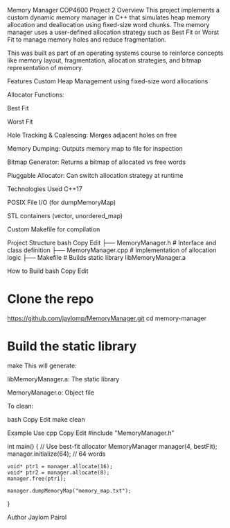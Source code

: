Memory Manager COP4600 Project 2
Overview
This project implements a custom dynamic memory manager in C++ that simulates heap memory allocation and deallocation using fixed-size word chunks. The memory manager uses a user-defined allocation strategy such as Best Fit or Worst Fit to manage memory holes and reduce fragmentation.

This was built as part of an operating systems course to reinforce concepts like memory layout, fragmentation, allocation strategies, and bitmap representation of memory.

Features
Custom Heap Management using fixed-size word allocations

Allocator Functions:

Best Fit

Worst Fit

Hole Tracking & Coalescing: Merges adjacent holes on free

Memory Dumping: Outputs memory map to file for inspection

Bitmap Generator: Returns a bitmap of allocated vs free words

Pluggable Allocator: Can switch allocation strategy at runtime

Technologies Used
C++17

POSIX File I/O (for dumpMemoryMap)

STL containers (vector, unordered_map)

Custom Makefile for compilation

Project Structure
bash
Copy
Edit
├── MemoryManager.h      # Interface and class definition
├── MemoryManager.cpp    # Implementation of allocation logic
├── Makefile             # Builds static library libMemoryManager.a

How to Build
bash
Copy
Edit
# Clone the repo
https://github.com/jaylomp/MemoryManager.git
cd memory-manager

# Build the static library
make
This will generate:

libMemoryManager.a: The static library

MemoryManager.o: Object file

To clean:

bash
Copy
Edit
make clean

Example Use
cpp
Copy
Edit
#include "MemoryManager.h"

int main() {
    // Use best-fit allocator
    MemoryManager manager(4, bestFit);
    manager.initialize(64); // 64 words

    void* ptr1 = manager.allocate(16);
    void* ptr2 = manager.allocate(8);
    manager.free(ptr1);

    manager.dumpMemoryMap("memory_map.txt");
}

Author
Jaylom Pairol
